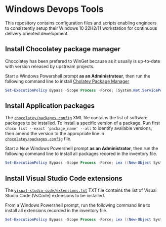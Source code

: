 # Windows Devops Tools

This repository contains configuration files and scripts enabling engineers to consistently setup their Windows 10 22H2/11 workstation for continuous delivery oriented development.

## Install Chocolatey package manager

Chocolatey has been prefered to WinGet because as it usually is up-to-date with version released by upstream projects.

Start a Windows Powershell prompt **as an Administrateur**, then run the following command line to install [Cholatey Package Manager](https://chocolatey.com)

```powershell
Set-ExecutionPolicy Bypass -Scope Process -Force; [System.Net.ServicePointManager]::SecurityProtocol = [System.Net.ServicePointManager]::SecurityProtocol -bor 3072; iex ((New-Object System.Net.WebClient).DownloadString('https://community.chocolatey.org/install.ps1'))
```

## Install Application packages

The [`chocolatey/packages.config`](/chocolatey/packages.config) XML file contains the list of software packages to be installed.
To install a specific version of a package.
Run first `choco list --exact 'package_name' --all` to identify available versions, then amend the version to the appropriate line in [`chocolatey/packages.config`](/chocolatey/packages.config) file.

Start a _New_ Windows Powershell prompt **as an Administrator**, then run the following command line to install all packages recored in the inventory file.

```powershell
Set-ExecutionPolicy Bypass -Scope Process -Force; iex ((New-Object System.Net.WebClient).DownloadString('https://raw.githubusercontent.com/fjudith/windows-devops-tools/main/chocolatey/install.ps1')
```

## Install Visual Studio Code extensions

The [`visual-studio-code/extensions.txt`](/visual-studio-code/extensions.tx) TXT file contains the list of Visual Studio Code (VsCode) extensions to be installed.

From a Windows Powershell prompt, run the following command line to install all extensions recorded in the inventory file.

```powershell
Set-ExecutionPolicy Bypass -Scope Process -Force; iex ((New-Object System.Net.WebClient).DownloadString('https://raw.githubusercontent.com/fjudith/windows-devops-tools/main/visual-studio-code/install.ps1')
```
